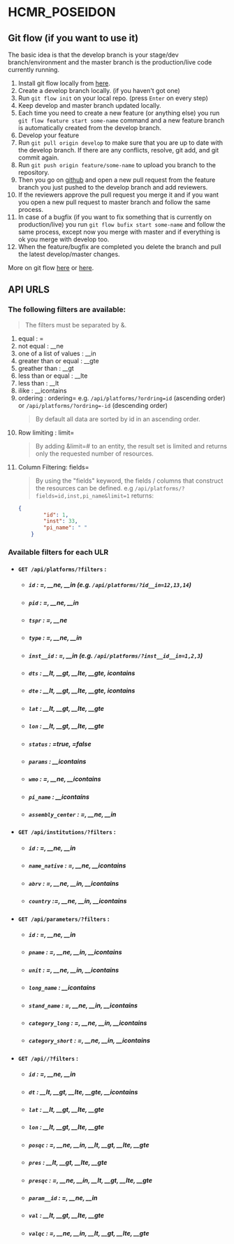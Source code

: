 # HCMR_POSEIDON

## Git flow (if you want to use it)
The basic idea is that the develop branch is your stage/dev branch/environment and the master branch is the production/live code currently running. 

1. Install git flow locally from [here](https://github.com/nvie/gitflow/wiki/Installation).
2. Create a develop branch locally. (if you haven't got one)
3. Run `git flow init` on your local repo. (press `Enter` on every step)
4. Keep develop and master branch updated locally.
5. Each time you need to create a new feature (or anything else) you run `git flow feature start some-name` command and a new feature branch is automatically created from the develop branch.
6. Develop your feature
7. Run `git pull origin develop` to make sure that you are up to date with the develop branch. If there are any conflicts, resolve, git add, and git commit again.
8. Run `git push origin feature/some-name` to upload you branch to the repository.
9. Then you go on [github](https://github.com/AntigoniMoira/hcmr_repository) and open a new pull request from the feature branch you just pushed to the develop branch and add reviewers.
10. If the reviewers approve the pull request you merge it and if you want you open a new pull request to master branch and follow the same process.
11. In case of a bugfix (if you want to fix something that is currently on production/live) you run `git flow bufix start some-name` and follow the same process, except now you merge with master and if everything is ok you merge with develop too.
12. When the feature/bugfix are completed you delete the branch and pull the latest develop/master changes.

More on git flow [here](https://github.com/nvie/gitflow) or [here](https://www.atlassian.com/git/tutorials/comparing-workflows/gitflow-workflow).

## API URLS

### The following filters are available:

>The filters must be separated by &.

1. equal : =
2. not equal : __ne
3. one of a list of values : __in
4. greater than or equal : __gte
5. greather than : __gt
6. less than or equal : __lte
7. less than : __lt
8. ilike : __icontains
9. ordering : ordering= e.g. `/api/platforms/?ordring=id` (ascending order) or  `/api/platforms/?ordring=-id` (descending order)
    >By default all data are sorted by id in an ascending order.
10. Row limiting : limit=
    >By adding &limit=# to an entity, the result set is limited and returns only the requested number of resources. 
11. Column Filtering: fields=
    >By using the "fields" keyword, the fields / columns that construct the resources can be defined.
    e.g `/api/platforms/?fields=id,inst,pi_name&limit=1` returns:
    ```json
	{
            "id": 1,
            "inst": 33,
            "pi_name": " "
        }
	```

### Available filters for each ULR

* #### `GET /api/platforms/?filters` :

    * ##### `id` : =, __ne, __in (e.g. `/api/platforms/?id__in=12,13,14`)
    * ##### `pid` : =, __ne, __in
    * ##### `tspr` : =, __ne
    * ##### `type` : =, __ne, __in
    * ##### `inst__id` : =, __in (e.g. `/api/platforms/?inst__id__in=1,2,3`)
    * ##### `dts` : __lt, __gt, __lte, __gte, icontains
    * ##### `dte` : __lt, __gt, __lte, __gte, icontains
    * ##### `lat` : __lt, __gt, __lte, __gte
    * ##### `lon` : __lt, __gt, __lte, __gte
    * ##### `status` : =true, =false
    * ##### `params` : __icontains
    * ##### `wmo` : =, __ne, __icontains
    * ##### `pi_name` : __icontains
    * ##### `assembly_center` : =, __ne, __in

* #### `GET /api/institutions/?filters` :

    * ##### `id` : =, __ne, __in 
    * ##### `name_native` : =, __ne, __icontains
    * ##### `abrv` : =, __ne, __in, __icontains
    * ##### `country` :=, __ne, __in, __icontains

* #### `GET /api/parameters/?filters` :

    * ##### `id` : =, __ne, __in 
    * ##### `pname` : =, __ne, __in, __icontains
    * ##### `unit` : =, __ne, __in, __icontains
    * ##### `long_name` : __icontains
    * ##### `stand_name` : =, __ne, __in, __icontains 
    * ##### `category_long` : =, __ne, __in, __icontains
    * ##### `category_short` : =, __ne, __in, __icontains

* #### `GET /api/`<platform>`/?filters` :

    * ##### `id` : =, __ne, __in 
    * ##### `dt` : __lt, __gt, __lte, __gte, __icontains
    * ##### `lat` : __lt, __gt, __lte, __gte
    * ##### `lon` : __lt, __gt, __lte, __gte 
    * ##### `posqc` : =, __ne, __in, __lt, __gt, __lte, __gte
    * ##### `pres` : __lt, __gt, __lte, __gte
    * ##### `presqc` : =, __ne, __in, __lt, __gt, __lte, __gte
    * ##### `param__id` : =, __ne, __in
    * ##### `val` : __lt, __gt, __lte, __gte
    * ##### `valqc` : =, __ne, __in, __lt, __gt, __lte, __gte